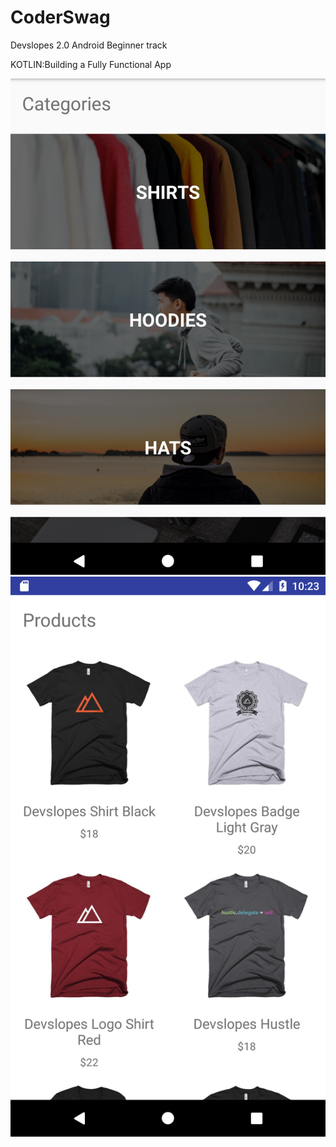 # CoderSwag

Devslopes 2.0 Android Beginner track

KOTLIN:Building a Fully Functional App

<img src="images/CoderSwagHome.png" alt="mockup"><img src="images/Screenshot_1503509016.png" alt="mockup">
